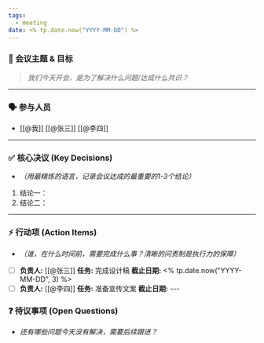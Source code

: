 ```yaml
---
tags:
  - meeting
date: <% tp.date.now("YYYY-MM-DD") %>
---
```

### 🎯 会议主题 & 目标
> *我们今天开会，是为了解决什么问题/达成什么共识？*



---
### 🗣️ 参与人员
* [[@我]] [[@张三]] [[@李四]]


---
### ✅ 核心决议 (Key Decisions)
* *（用最精炼的语言，记录会议达成的最重要的1-3个结论）*

1.  结论一：
2.  结论二：

---
### ⚡️ 行动项 (Action Items)
* *（谁，在什么时间前，需要完成什么事？清晰的问责制是执行力的保障）*
- [ ] **负责人:** [[@张三]] **任务:** 完成设计稿 **截止日期:** <% tp.date.now("YYYY-MM-DD", 3) %>
- [ ] **负责人:** [[@李四]] **任务:** 准备宣传文案 **截止日期:** ---

### ❓ 待议事项 (Open Questions)
* *还有哪些问题今天没有解决，需要后续跟进？*


